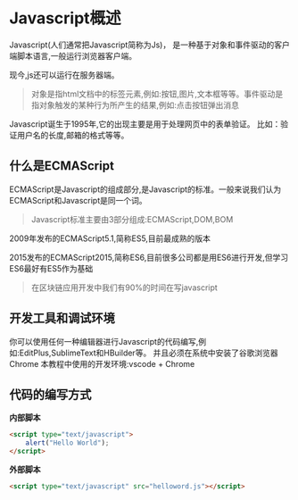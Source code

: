 # Javascript概述

Javascript(人们通常把Javascript简称为Js)，
是一种基于对象和事件驱动的客户端脚本语言,一般运行浏览器客户端。

现今,js还可以运行在服务器端。

> 对象是指html文档中的标签元素,例如:按钮,图片,文本框等等。事件驱动是指对象触发的某种行为所产生的结果,例如:点击按钮弹出消息


Javascript诞生于1995年,它的出现主要是用于处理网页中的表单验证。
比如：验证用户名的长度,邮箱的格式等等。


## 什么是ECMAScript

ECMAScript是Javascript的组成部分,是Javascript的标准。一般来说我们认为ECMAScript和Javascript是同一个词。

> Javascript标准主要由3部分组成:ECMAScript,DOM,BOM

2009年发布的ECMAScript5.1,简称ES5,目前最成熟的版本

2015发布的ECMAScript2015,简称ES6,目前很多公司都是用ES6进行开发,但学习ES6最好有ES5作为基础

> 在区块链应用开发中我们有90%的时间在写javascript


## 开发工具和调试环境

你可以使用任何一种编辑器进行Javascript的代码编写,例如:EditPlus,SublimeText和HBuilder等。
并且必须在系统中安装了谷歌浏览器Chrome
本教程中使用的开发环境:vscode + Chrome


## 代码的编写方式

**内部脚本**

```html
<script type="text/javascript">
	alert("Hello World");
</script>
```

**外部脚本**

``` html
<script type="text/javascript" src="helloword.js"></script>
```